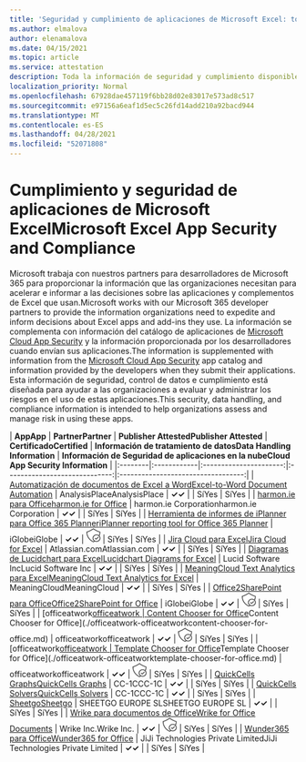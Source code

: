 ```yaml
---
title: 'Seguridad y cumplimiento de aplicaciones de Microsoft Excel: todas las aplicaciones'
ms.author: elmalova
author: elenamalova
ms.date: 04/15/2021
ms.topic: article
ms.service: attestation
description: Toda la información de seguridad y cumplimiento disponible para todas las aplicaciones de Microsoft Excel.
localization_priority: Normal
ms.openlocfilehash: 67928dae457119f6bb28d02e83017e573ad8c517
ms.sourcegitcommit: e97156a6eaf1d5ec5c26fd14add210a92bacd944
ms.translationtype: MT
ms.contentlocale: es-ES
ms.lasthandoff: 04/28/2021
ms.locfileid: "52071808"
---
```

# <a name="microsoft-excel-app-security-and-compliance"></a><span data-ttu-id="3608e-103">Cumplimiento y seguridad de aplicaciones de Microsoft Excel</span><span class="sxs-lookup"><span data-stu-id="3608e-103">Microsoft Excel App Security and Compliance</span></span>

<span data-ttu-id="3608e-104">Microsoft trabaja con nuestros partners para desarrolladores de Microsoft 365 para proporcionar la información que las organizaciones necesitan para acelerar e informar a las decisiones sobre las aplicaciones y complementos de Excel que usan.</span><span class="sxs-lookup"><span data-stu-id="3608e-104">Microsoft works with our Microsoft 365 developer partners to provide the information organizations need to expedite and inform decisions about Excel apps and add-ins they use.</span></span> <span data-ttu-id="3608e-105">La información se complementa con información del catálogo de aplicaciones de [Microsoft Cloud App Security](https://www.microsoft.com/en-us/enterprise-mobility-security/cloud-app-security) y la información proporcionada por los desarrolladores cuando envían sus aplicaciones.</span><span class="sxs-lookup"><span data-stu-id="3608e-105">The information is supplemented with information from the [Microsoft Cloud App Security](https://www.microsoft.com/en-us/enterprise-mobility-security/cloud-app-security) app catalog and information provided by the developers when they submit their applications.</span></span> <span data-ttu-id="3608e-106">Esta información de seguridad, control de datos e cumplimiento está diseñada para ayudar a las organizaciones a evaluar y administrar los riesgos en el uso de estas aplicaciones.</span><span class="sxs-lookup"><span data-stu-id="3608e-106">This security, data handling, and compliance information is intended to help organizations assess and manage risk in using these apps.</span></span>

| <span data-ttu-id="3608e-107">**App**</span><span class="sxs-lookup"><span data-stu-id="3608e-107">**App**</span></span> | <span data-ttu-id="3608e-108">**Partner**</span><span class="sxs-lookup"><span data-stu-id="3608e-108">**Partner**</span></span> | <span data-ttu-id="3608e-109">**Publisher Attested**</span><span class="sxs-lookup"><span data-stu-id="3608e-109">**Publisher Attested**</span></span> | <span data-ttu-id="3608e-110">**Certificado**</span><span class="sxs-lookup"><span data-stu-id="3608e-110">**Certified**</span></span> | <span data-ttu-id="3608e-111">**Información de tratamiento de datos**</span><span class="sxs-lookup"><span data-stu-id="3608e-111">**Data Handling Information**</span></span> | <span data-ttu-id="3608e-112">**Información de Seguridad de aplicaciones en la nube**</span><span class="sxs-lookup"><span data-stu-id="3608e-112">**Cloud App Security Information**</span></span> |
|:--------|:------------|:----------------------:|:-----------------------------:|:----------------------------------:|
| [<span data-ttu-id="3608e-113">Automatización de documentos de Excel a Word</span><span class="sxs-lookup"><span data-stu-id="3608e-113">Excel-to-Word Document Automation</span></span>](./analysisplace-excel-to-word-document-automation.md) | <span data-ttu-id="3608e-114">AnalysisPlace</span><span class="sxs-lookup"><span data-stu-id="3608e-114">AnalysisPlace</span></span> | <span data-ttu-id="3608e-115">**✓**</span><span class="sxs-lookup"><span data-stu-id="3608e-115">**✓**</span></span> |  | <span data-ttu-id="3608e-116">Sí</span><span class="sxs-lookup"><span data-stu-id="3608e-116">Yes</span></span> | <span data-ttu-id="3608e-117">Sí</span><span class="sxs-lookup"><span data-stu-id="3608e-117">Yes</span></span> |
| [<span data-ttu-id="3608e-118">harmon.ie para Office</span><span class="sxs-lookup"><span data-stu-id="3608e-118">harmon.ie for Office</span></span>](./harmonie-corporation-for-office.md) | <span data-ttu-id="3608e-119">harmon.ie Corporation</span><span class="sxs-lookup"><span data-stu-id="3608e-119">harmon.ie Corporation</span></span> | <span data-ttu-id="3608e-120">**✓**</span><span class="sxs-lookup"><span data-stu-id="3608e-120">**✓**</span></span> |  | <span data-ttu-id="3608e-121">Sí</span><span class="sxs-lookup"><span data-stu-id="3608e-121">Yes</span></span> | <span data-ttu-id="3608e-122">Sí</span><span class="sxs-lookup"><span data-stu-id="3608e-122">Yes</span></span> |
| [<span data-ttu-id="3608e-123">Herramienta de informes de iPlanner para Office 365 Planner</span><span class="sxs-lookup"><span data-stu-id="3608e-123">iPlanner reporting tool for Office 365 Planner</span></span>](./iglobe-iplanner-reporting-tool-for-office-365-planner.md) | <span data-ttu-id="3608e-124">iGlobe</span><span class="sxs-lookup"><span data-stu-id="3608e-124">iGlobe</span></span> | <span data-ttu-id="3608e-125">**✓**</span><span class="sxs-lookup"><span data-stu-id="3608e-125">**✓**</span></span> | <img alt="Certified application badge" src="../media/certified-badge.png" height="25" width="25" /> | <span data-ttu-id="3608e-126">Sí</span><span class="sxs-lookup"><span data-stu-id="3608e-126">Yes</span></span> | <span data-ttu-id="3608e-127">Sí</span><span class="sxs-lookup"><span data-stu-id="3608e-127">Yes</span></span> |
| [<span data-ttu-id="3608e-128">Jira Cloud para Excel</span><span class="sxs-lookup"><span data-stu-id="3608e-128">Jira Cloud for Excel</span></span>](./atlassiancom-jira-cloud-for-excel.md) | <span data-ttu-id="3608e-129">Atlassian.com</span><span class="sxs-lookup"><span data-stu-id="3608e-129">Atlassian.com</span></span> | <span data-ttu-id="3608e-130">**✓**</span><span class="sxs-lookup"><span data-stu-id="3608e-130">**✓**</span></span> |  | <span data-ttu-id="3608e-131">Sí</span><span class="sxs-lookup"><span data-stu-id="3608e-131">Yes</span></span> | <span data-ttu-id="3608e-132">Sí</span><span class="sxs-lookup"><span data-stu-id="3608e-132">Yes</span></span> |
| [<span data-ttu-id="3608e-133">Diagramas de Lucidchart para Excel</span><span class="sxs-lookup"><span data-stu-id="3608e-133">Lucidchart Diagrams for Excel</span></span>](./lucid-software-inc-lucidchart-diagrams-for-excel.md) | <span data-ttu-id="3608e-134">Lucid Software Inc</span><span class="sxs-lookup"><span data-stu-id="3608e-134">Lucid Software Inc</span></span> | <span data-ttu-id="3608e-135">**✓**</span><span class="sxs-lookup"><span data-stu-id="3608e-135">**✓**</span></span> |  | <span data-ttu-id="3608e-136">Sí</span><span class="sxs-lookup"><span data-stu-id="3608e-136">Yes</span></span> | <span data-ttu-id="3608e-137">Sí</span><span class="sxs-lookup"><span data-stu-id="3608e-137">Yes</span></span> |
| [<span data-ttu-id="3608e-138">MeaningCloud Text Analytics para Excel</span><span class="sxs-lookup"><span data-stu-id="3608e-138">MeaningCloud Text Analytics for Excel</span></span>](./meaningcloud-text-analytics-for-excel.md) | <span data-ttu-id="3608e-139">MeaningCloud</span><span class="sxs-lookup"><span data-stu-id="3608e-139">MeaningCloud</span></span> | <span data-ttu-id="3608e-140">**✓**</span><span class="sxs-lookup"><span data-stu-id="3608e-140">**✓**</span></span> |  | <span data-ttu-id="3608e-141">Sí</span><span class="sxs-lookup"><span data-stu-id="3608e-141">Yes</span></span> | <span data-ttu-id="3608e-142">Sí</span><span class="sxs-lookup"><span data-stu-id="3608e-142">Yes</span></span> |
| [<span data-ttu-id="3608e-143">Office2SharePoint para Office</span><span class="sxs-lookup"><span data-stu-id="3608e-143">Office2SharePoint for Office</span></span>](./iglobe-office2sharepoint-for-office.md) | <span data-ttu-id="3608e-144">iGlobe</span><span class="sxs-lookup"><span data-stu-id="3608e-144">iGlobe</span></span> | <span data-ttu-id="3608e-145">**✓**</span><span class="sxs-lookup"><span data-stu-id="3608e-145">**✓**</span></span> | <img alt="Certified application badge" src="../media/certified-badge.png" height="25" width="25" /> | <span data-ttu-id="3608e-146">Sí</span><span class="sxs-lookup"><span data-stu-id="3608e-146">Yes</span></span> | <span data-ttu-id="3608e-147">Sí</span><span class="sxs-lookup"><span data-stu-id="3608e-147">Yes</span></span> |
| <span data-ttu-id="3608e-148">[officeatwork</span><span class="sxs-lookup"><span data-stu-id="3608e-148">[officeatwork</span></span> | <span data-ttu-id="3608e-149">Content Chooser for Office](./officeatwork-officeatworkcontent-chooser-for-office.md)</span><span class="sxs-lookup"><span data-stu-id="3608e-149">Content Chooser for Office](./officeatwork-officeatworkcontent-chooser-for-office.md)</span></span> | <span data-ttu-id="3608e-150">officeatwork</span><span class="sxs-lookup"><span data-stu-id="3608e-150">officeatwork</span></span> | <span data-ttu-id="3608e-151">**✓**</span><span class="sxs-lookup"><span data-stu-id="3608e-151">**✓**</span></span> | <img alt="Certified application badge" src="../media/certified-badge.png" height="25" width="25" /> | <span data-ttu-id="3608e-152">Sí</span><span class="sxs-lookup"><span data-stu-id="3608e-152">Yes</span></span> | <span data-ttu-id="3608e-153">Sí</span><span class="sxs-lookup"><span data-stu-id="3608e-153">Yes</span></span> |
| <span data-ttu-id="3608e-154">[officeatwork</span><span class="sxs-lookup"><span data-stu-id="3608e-154">[officeatwork</span></span> | <span data-ttu-id="3608e-155">Template Chooser for Office](./officeatwork-officeatworktemplate-chooser-for-office.md)</span><span class="sxs-lookup"><span data-stu-id="3608e-155">Template Chooser for Office](./officeatwork-officeatworktemplate-chooser-for-office.md)</span></span> | <span data-ttu-id="3608e-156">officeatwork</span><span class="sxs-lookup"><span data-stu-id="3608e-156">officeatwork</span></span> | <span data-ttu-id="3608e-157">**✓**</span><span class="sxs-lookup"><span data-stu-id="3608e-157">**✓**</span></span> | <img alt="Certified application badge" src="../media/certified-badge.png" height="25" width="25" /> | <span data-ttu-id="3608e-158">Sí</span><span class="sxs-lookup"><span data-stu-id="3608e-158">Yes</span></span> | <span data-ttu-id="3608e-159">Sí</span><span class="sxs-lookup"><span data-stu-id="3608e-159">Yes</span></span> |
| [<span data-ttu-id="3608e-160">QuickCells Graphs</span><span class="sxs-lookup"><span data-stu-id="3608e-160">QuickCells Graphs</span></span>](./cc-1c-quickcells-graphs.md) | <span data-ttu-id="3608e-161">CC-1C</span><span class="sxs-lookup"><span data-stu-id="3608e-161">CC-1C</span></span> | <span data-ttu-id="3608e-162">**✓**</span><span class="sxs-lookup"><span data-stu-id="3608e-162">**✓**</span></span> |  | <span data-ttu-id="3608e-163">Sí</span><span class="sxs-lookup"><span data-stu-id="3608e-163">Yes</span></span> | <span data-ttu-id="3608e-164">Sí</span><span class="sxs-lookup"><span data-stu-id="3608e-164">Yes</span></span> |
| [<span data-ttu-id="3608e-165">QuickCells Solvers</span><span class="sxs-lookup"><span data-stu-id="3608e-165">QuickCells Solvers</span></span>](./cc-1c-quickcells-solvers.md) | <span data-ttu-id="3608e-166">CC-1C</span><span class="sxs-lookup"><span data-stu-id="3608e-166">CC-1C</span></span> | <span data-ttu-id="3608e-167">**✓**</span><span class="sxs-lookup"><span data-stu-id="3608e-167">**✓**</span></span> |  | <span data-ttu-id="3608e-168">Sí</span><span class="sxs-lookup"><span data-stu-id="3608e-168">Yes</span></span> | <span data-ttu-id="3608e-169">Sí</span><span class="sxs-lookup"><span data-stu-id="3608e-169">Yes</span></span> |
| [<span data-ttu-id="3608e-170">Sheetgo</span><span class="sxs-lookup"><span data-stu-id="3608e-170">Sheetgo</span></span>](./sheetgo-europe-sl.md) | <span data-ttu-id="3608e-171">SHEETGO EUROPE SL</span><span class="sxs-lookup"><span data-stu-id="3608e-171">SHEETGO EUROPE SL</span></span> | <span data-ttu-id="3608e-172">**✓**</span><span class="sxs-lookup"><span data-stu-id="3608e-172">**✓**</span></span> |  | <span data-ttu-id="3608e-173">Sí</span><span class="sxs-lookup"><span data-stu-id="3608e-173">Yes</span></span> | <span data-ttu-id="3608e-174">Sí</span><span class="sxs-lookup"><span data-stu-id="3608e-174">Yes</span></span> |
| [<span data-ttu-id="3608e-175">Wrike para documentos de Office</span><span class="sxs-lookup"><span data-stu-id="3608e-175">Wrike for Office Documents</span></span>](./wrike-inc-for-office-documents.md) | <span data-ttu-id="3608e-176">Wrike Inc.</span><span class="sxs-lookup"><span data-stu-id="3608e-176">Wrike Inc.</span></span> | <span data-ttu-id="3608e-177">**✓**</span><span class="sxs-lookup"><span data-stu-id="3608e-177">**✓**</span></span> | <img alt="Certified application badge" src="../media/certified-badge.png" height="25" width="25" /> | <span data-ttu-id="3608e-178">Sí</span><span class="sxs-lookup"><span data-stu-id="3608e-178">Yes</span></span> | <span data-ttu-id="3608e-179">Sí</span><span class="sxs-lookup"><span data-stu-id="3608e-179">Yes</span></span> |
| [<span data-ttu-id="3608e-180">Wunder365 para Office</span><span class="sxs-lookup"><span data-stu-id="3608e-180">Wunder365 for Office</span></span>](./jiji-technologies-private-limited-wunder365-for-office.md) | <span data-ttu-id="3608e-181">JiJi Technologies Private Limited</span><span class="sxs-lookup"><span data-stu-id="3608e-181">JiJi Technologies Private Limited</span></span> | <span data-ttu-id="3608e-182">**✓**</span><span class="sxs-lookup"><span data-stu-id="3608e-182">**✓**</span></span> |  | <span data-ttu-id="3608e-183">Sí</span><span class="sxs-lookup"><span data-stu-id="3608e-183">Yes</span></span> | <span data-ttu-id="3608e-184">Sí</span><span class="sxs-lookup"><span data-stu-id="3608e-184">Yes</span></span> |
